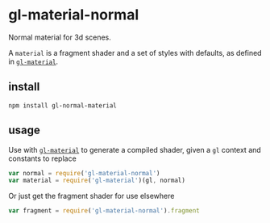 # gl-material-normal

Normal material for 3d scenes.

A `material` is a fragment shader and a set of styles with defaults, as defined in [`gl-material`](https://github.com/freeman-lab/gl-material).

## install

```
npm install gl-normal-material
```

## usage

Use with [`gl-material`](https://github.com/freeman-lab/gl-material) to generate a compiled shader, given a `gl` context and constants to replace

```javascript
var normal = require('gl-material-normal')
var material = require('gl-material')(gl, normal)
```

Or just get the fragment shader for use elsewhere

```javascript
var fragment = require('gl-material-normal').fragment
```
